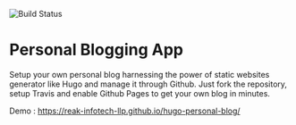 ![Build Status](https://travis-ci.org/REAK-INFOTECH-LLP/hugo-personal-blog.svg?branch=master)
# Personal Blogging App
Setup your own personal blog harnessing the power of static websites generator like Hugo and manage it through Github.
Just fork the repository, setup Travis and enable Github Pages to get your own blog in minutes.

Demo : https://reak-infotech-llp.github.io/hugo-personal-blog/
